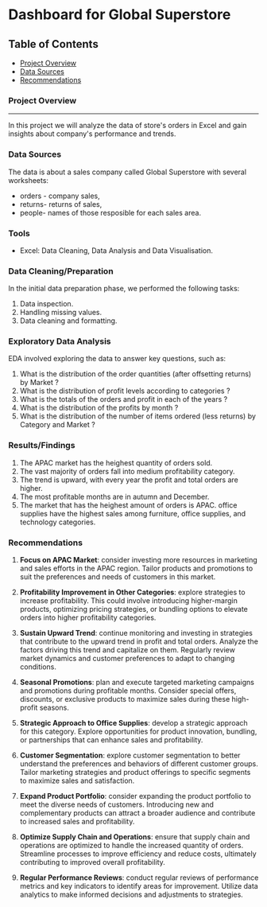 # Dashboard for Global Superstore
## Table of Contents

 - [Project Overview](#project-overview)
 - [Data Sources](#data-sources)
 - [Recommendations](#recommendations) 

### Project Overview
---
In this project we will analyze the data of store's orders in Excel and gain insights about company's performance and trends.

### Data Sources
The data is about a sales company called Global Superstore with several worksheets: 
   - orders - company sales,
   - returns- returns of sales,
   - people- names of those resposible for each sales area.

### Tools
- Excel:  Data Cleaning, Data Analysis and Data Visualisation.

### Data Cleaning/Preparation
In the initial data preparation phase, we performed the following tasks: 
1. Data inspection.
2. Handling missing values.
3. Data cleaning and formatting.

### Exploratory Data Analysis
EDA involved exploring the data to answer key questions, such as:
1. What is the distribution of the order quantities (after offsetting returns) by Market ?
2. What is the distribution of profit levels according to categories ?
3. What is the totals of the orders and profit in each of the years ?
4. What is the distribution of the profits by month ?
5. What is the distribution of the number of items ordered (less returns) by Category and Market ?

### Results/Findings
1. The APAC market has the heighest quantity of orders sold.
2. The vast majority of orders fall into medium profitability category.
3. The trend is upward, with every year the profit and total orders are higher.
4. The most profitable months are in autumn and December.
5. The market that has the heighest amount of orders is APAC. office supplies have the highest sales among furniture, office supplies, and technology categories.
### Recommendations
1. **Focus on APAC Market**:
 consider investing more resources in marketing and sales efforts in the APAC region. Tailor products and promotions to suit the preferences and needs of customers in this market.

2. **Profitability Improvement in Other Categories**:
explore strategies to increase profitability. This could involve introducing higher-margin products, optimizing pricing strategies, or bundling options to elevate orders into higher profitability categories.

3. **Sustain Upward Trend**:
continue monitoring and investing in strategies that contribute to the upward trend in profit and total orders. Analyze the factors driving this trend and capitalize on them. Regularly review market dynamics and customer preferences to adapt to changing conditions.

4. **Seasonal Promotions**:
 plan and execute targeted marketing campaigns and promotions during profitable months. Consider special offers, discounts, or exclusive products to maximize sales during these high-profit seasons.

5. **Strategic Approach to Office Supplies**:
 develop a strategic approach for this category. Explore opportunities for product innovation, bundling, or partnerships that can enhance sales and profitability.

6. **Customer Segmentation**:
explore customer segmentation to better understand the preferences and behaviors of different customer groups. Tailor marketing strategies and product offerings to specific segments to maximize sales and satisfaction.

7. **Expand Product Portfolio**:
consider expanding the product portfolio to meet the diverse needs of customers. Introducing new and complementary products can attract a broader audience and contribute to increased sales and profitability.

8. **Optimize Supply Chain and Operations**:
ensure that supply chain and operations are optimized to handle the increased quantity of orders. Streamline processes to improve efficiency and reduce costs, ultimately contributing to improved overall profitability.

9. **Regular Performance Reviews**:
conduct regular reviews of performance metrics and key indicators to identify areas for improvement. Utilize data analytics to make informed decisions and adjustments to strategies.




